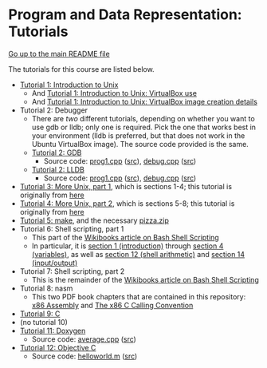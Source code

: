 Program and Data Representation: Tutorials
==========================================

[Go up to the main README file](../README.html)

The tutorials for this course are listed below.

- [Tutorial 1: Introduction to Unix](01-intro-unix/index.html)
    - And [Tutorial 1: Introduction to Unix: VirtualBox use](01-intro-unix/virtual-box.html)
    - And [Tutorial 1: Introduction to Unix: VirtualBox image creation details](01-intro-unix/vb-image-details.html)
- Tutorial 2: Debugger
    - There are *two* different tutorials, depending on whether you want to use gdb or lldb; only one is required.  Pick the one that works best in your environment (lldb is preferred, but that does not work in the Ubuntu VirtualBox image).  The source code provided is the same.
    - [Tutorial 2: GDB](02-gdb/index.html)
        - Source code: [prog1.cpp](02-gdb/prog1.cpp.html) ([src](02-gdb/prog1.cpp)), [debug.cpp](02-gdb/debug.cpp.html) ([src](02-gdb/debug.cpp))
    - [Tutorial 2: LLDB](02-lldb/index.html)
        - Source code: [prog1.cpp](02-lldb/prog1.cpp.html) ([src](02-lldb/prog1.cpp)), [debug.cpp](02-lldb/debug.cpp.html) ([src](02-lldb/debug.cpp))
- [Tutorial 3: More Unix, part 1](03-04-more-unix/index.html), which is sections 1-4; this tutorial is originally from [here](http://www.ee.surrey.ac.uk/Teaching/Unix/)
- [Tutorial 4: More Unix, part 2](03-04-more-unix/index.html), which is sections 5-8; this tutorial is originally from [here](http://www.ee.surrey.ac.uk/Teaching/Unix/)
- [Tutorial 5: make](05-make/index.html), and the necessary [pizza.zip](05-make/pizza.zip)
- Tutorial 6: Shell scripting, part 1
    - This part of the [Wikibooks article on Bash Shell Scripting](http://en.wikibooks.org/wiki/Bash_Shell_Scripting)
    - In particular, it is [section 1 (introduction)](http://en.wikibooks.org/w/index.php?title=Bash_Shell_Scripting#Introduction) through [section 4 (variables)](http://en.wikibooks.org/w/index.php?title=Bash_Shell_Scripting#Variables), as well as [section 12 (shell arithmetic)](http://en.wikibooks.org/w/index.php?title=Bash_Shell_Scripting#Shell_arithmetic) and [section 14 (input/output)](http://en.wikibooks.org/w/index.php?title=Bash_Shell_Scripting#Input.2FOutput)
- Tutorial 7: Shell scripting, part 2
    - This is the remainder of the [Wikibooks article on Bash Shell Scripting](http://en.wikibooks.org/wiki/Bash_Shell_Scripting)
- Tutorial 8: nasm
    - This two PDF book chapters that are contained in this repository: [x86 Assembly](../book/x86-asm-chapter.pdf) and [The x86 C Calling Convention](../book/x86-ccc-chapter.pdf)
- [Tutorial 9: C](09-c/index.html)
- (no tutorial 10)
- [Tutorial 11: Doxygen](11-doxygen/index.html)
    - Source code: [average.cpp](11-doxygen/average.cpp.html) ([src](11-doxygen/average.cpp))
- [Tutorial 12: Objective C](12-objc/index.html)
    - Source code: [helloworld.m](12-objc/helloworld.m.html) ([src](12-objc/helloworld.m))
